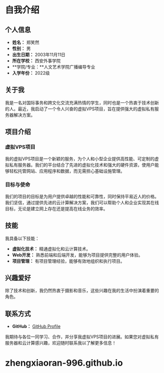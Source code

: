 # 自我介绍

## 个人信息

- **姓名：** 郑笑然
- **性别：** 男
- **出生日期：** 2003年11月11日
- **所在学校：** 西安外事学院
- **学院/专业：**人文艺术学院广播编导专业
- **入学年份：** 2022级

## 关于我

我是一名对国际事务和跨文化交流充满热情的学生，同时也是一个热衷于技术创新的人。最近，我启动了一个令人兴奋的虚拟VPS项目，旨在提供强大的虚拟私有服务器解决方案。

## 项目介绍

### 虚拟VPS项目

我的虚拟VPS项目是一个新颖的服务，为个人和小型企业提供高性能、可定制的虚拟私有服务器。我们的平台结合了先进的虚拟化技术和强大的硬件资源，使用户能够轻松托管网站、应用程序和数据，而无需担心基础设施管理。

### 目标与使命

我们的项目的目标是为用户提供卓越的性能和可靠性，同时保持平易近人的价格。我们坚信，通过提供先进的云计算解决方案，我们可以帮助个人和企业实现其在线目标，无论是建立网上存在还是提高在线业务的效率。

## 技能

我具备以下技能：

- **虚拟化技术：** 精通虚拟化和云计算技术。
- **Web开发：** 熟悉前端和后端开发，能够为项目提供完整的用户体验。
- **项目管理：** 有项目管理经验，能够有效地组织和执行项目。

## 兴趣爱好

除了技术和创新，我仍然热衷于摄影和音乐，这些兴趣在我的生活中扮演着重要的角色。

## 联系方式

- **GitHub：** [GitHub Profile](https://github.com/zhengxiaoran-996)

我期待与各位一同学习、合作，并分享我虚拟VPS项目的进展。如果您对虚拟私有服务器和云计算感兴趣，欢迎随时联系我以了解更多信息！
# zhengxiaoran-996.github.io
